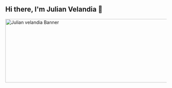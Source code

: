 ## Hi there, I'm Julian Velandia 👋

<img width="600" height="200" alt="Julian velandia Banner" src="https://github.com/user-attachments/assets/f0a6ac79-aecf-4461-a06f-32ffe5415b68" />

<!--
**julian10neuta/julian10neuta** is a ✨ _special_ ✨ repository because its `README.md` (this file) appears on your GitHub profile.

Here are some ideas to get you started:

- 🔭 I’m currently working on ...
- 🌱 I’m currently learning ...
- 👯 I’m looking to collaborate on ...
- 🤔 I’m looking for help with ...
- 💬 Ask me about ...
- 📫 How to reach me: ...
- 😄 Pronouns: ...
- ⚡ Fun fact: ...
-->
